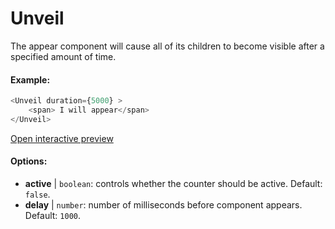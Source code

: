 # Unveil

The appear component will cause all of its children to become visible after a specified amount of time.

#### Example:

``` js
<Unveil duration={5000} >
    <span> I will appear</span>
</Unveil>
```

[Open interactive preview](https://isle.heinz.cmu.edu/components/unveil/)

#### Options:

* __active__ | `boolean`: controls whether the counter should be active. Default: `false`.
* __delay__ | `number`: number of milliseconds before component appears. Default: `1000`.
